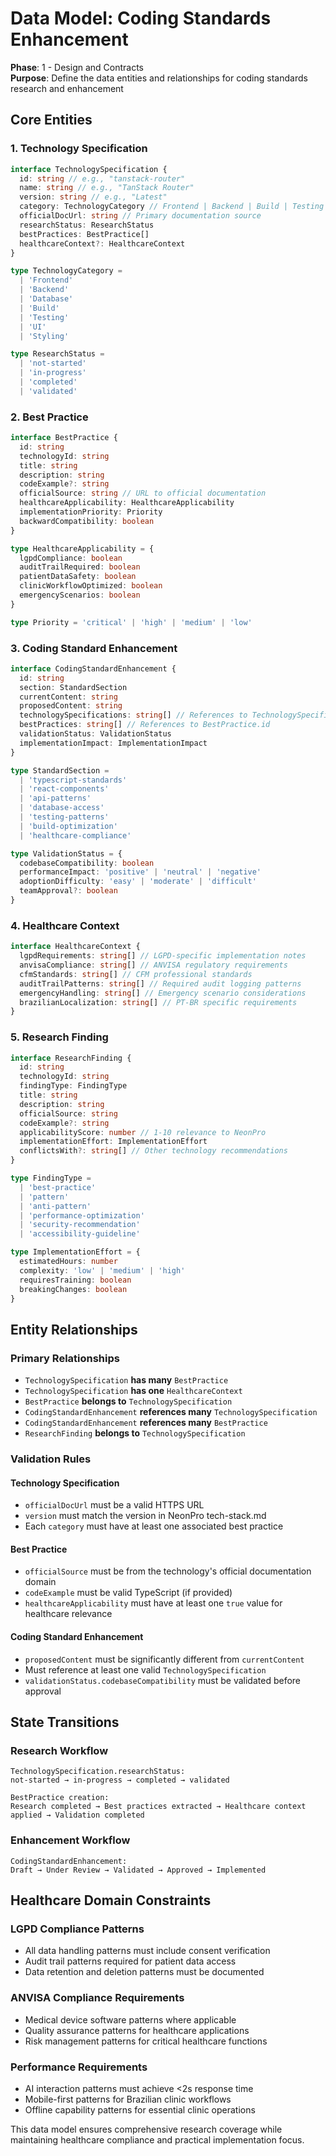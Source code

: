 # Data Model: Coding Standards Enhancement

**Phase**: 1 - Design and Contracts\
**Purpose**: Define the data entities and relationships for coding standards research and enhancement

## Core Entities

### 1. **Technology Specification**

```typescript
interface TechnologySpecification {
  id: string // e.g., "tanstack-router"
  name: string // e.g., "TanStack Router"
  version: string // e.g., "Latest"
  category: TechnologyCategory // Frontend | Backend | Build | Testing
  officialDocUrl: string // Primary documentation source
  researchStatus: ResearchStatus
  bestPractices: BestPractice[]
  healthcareContext?: HealthcareContext
}

type TechnologyCategory =
  | 'Frontend'
  | 'Backend'
  | 'Database'
  | 'Build'
  | 'Testing'
  | 'UI'
  | 'Styling'

type ResearchStatus =
  | 'not-started'
  | 'in-progress'
  | 'completed'
  | 'validated'
```

### 2. **Best Practice**

```typescript
interface BestPractice {
  id: string
  technologyId: string
  title: string
  description: string
  codeExample?: string
  officialSource: string // URL to official documentation
  healthcareApplicability: HealthcareApplicability
  implementationPriority: Priority
  backwardCompatibility: boolean
}

type HealthcareApplicability = {
  lgpdCompliance: boolean
  auditTrailRequired: boolean
  patientDataSafety: boolean
  clinicWorkflowOptimized: boolean
  emergencyScenarios: boolean
}

type Priority = 'critical' | 'high' | 'medium' | 'low'
```

### 3. **Coding Standard Enhancement**

```typescript
interface CodingStandardEnhancement {
  id: string
  section: StandardSection
  currentContent: string
  proposedContent: string
  technologySpecifications: string[] // References to TechnologySpecification.id
  bestPractices: string[] // References to BestPractice.id
  validationStatus: ValidationStatus
  implementationImpact: ImplementationImpact
}

type StandardSection =
  | 'typescript-standards'
  | 'react-components'
  | 'api-patterns'
  | 'database-access'
  | 'testing-patterns'
  | 'build-optimization'
  | 'healthcare-compliance'

type ValidationStatus = {
  codebaseCompatibility: boolean
  performanceImpact: 'positive' | 'neutral' | 'negative'
  adoptionDifficulty: 'easy' | 'moderate' | 'difficult'
  teamApproval?: boolean
}
```

### 4. **Healthcare Context**

```typescript
interface HealthcareContext {
  lgpdRequirements: string[] // LGPD-specific implementation notes
  anvisaCompliance: string[] // ANVISA regulatory requirements
  cfmStandards: string[] // CFM professional standards
  auditTrailPatterns: string[] // Required audit logging patterns
  emergencyHandling: string[] // Emergency scenario considerations
  brazilianLocalization: string[] // PT-BR specific requirements
}
```

### 5. **Research Finding**

```typescript
interface ResearchFinding {
  id: string
  technologyId: string
  findingType: FindingType
  title: string
  description: string
  officialSource: string
  codeExample?: string
  applicabilityScore: number // 1-10 relevance to NeonPro
  implementationEffort: ImplementationEffort
  conflictsWith?: string[] // Other technology recommendations
}

type FindingType =
  | 'best-practice'
  | 'pattern'
  | 'anti-pattern'
  | 'performance-optimization'
  | 'security-recommendation'
  | 'accessibility-guideline'

type ImplementationEffort = {
  estimatedHours: number
  complexity: 'low' | 'medium' | 'high'
  requiresTraining: boolean
  breakingChanges: boolean
}
```

## Entity Relationships

### Primary Relationships

- `TechnologySpecification` **has many** `BestPractice`
- `TechnologySpecification` **has one** `HealthcareContext`
- `BestPractice` **belongs to** `TechnologySpecification`
- `CodingStandardEnhancement` **references many** `TechnologySpecification`
- `CodingStandardEnhancement` **references many** `BestPractice`
- `ResearchFinding` **belongs to** `TechnologySpecification`

### Validation Rules

#### Technology Specification

- `officialDocUrl` must be a valid HTTPS URL
- `version` must match the version in NeonPro tech-stack.md
- Each `category` must have at least one associated best practice

#### Best Practice

- `officialSource` must be from the technology's official documentation domain
- `codeExample` must be valid TypeScript (if provided)
- `healthcareApplicability` must have at least one `true` value for healthcare relevance

#### Coding Standard Enhancement

- `proposedContent` must be significantly different from `currentContent`
- Must reference at least one valid `TechnologySpecification`
- `validationStatus.codebaseCompatibility` must be validated before approval

## State Transitions

### Research Workflow

```
TechnologySpecification.researchStatus:
not-started → in-progress → completed → validated

BestPractice creation:
Research completed → Best practices extracted → Healthcare context applied → Validation completed
```

### Enhancement Workflow

```
CodingStandardEnhancement:
Draft → Under Review → Validated → Approved → Implemented
```

## Healthcare Domain Constraints

### LGPD Compliance Patterns

- All data handling patterns must include consent verification
- Audit trail patterns required for patient data access
- Data retention and deletion patterns must be documented

### ANVISA Compliance Requirements

- Medical device software patterns where applicable
- Quality assurance patterns for healthcare applications
- Risk management patterns for critical healthcare functions

### Performance Requirements

- AI interaction patterns must achieve <2s response time
- Mobile-first patterns for Brazilian clinic workflows
- Offline capability patterns for essential clinic operations

This data model ensures comprehensive research coverage while maintaining healthcare compliance and practical implementation focus.
